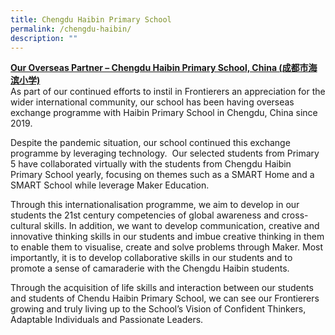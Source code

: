 ```yaml
---
title: Chengdu Haibin Primary School
permalink: /chengdu-haibin/
description: ""
---
```

<u>**Our Overseas Partner – Chengdu Haibin Primary School, China (成都市海滨小学)**</u><br>
As part of our continued efforts to instil in Frontierers an appreciation for the wider international community, our school has been having overseas exchange programme with Haibin Primary School in Chengdu, China since 2019.

Despite the pandemic situation, our school continued this exchange programme by leveraging technology.&nbsp; Our selected students from Primary 5 have collaborated virtually with the students from Chengdu Haibin Primary School yearly, focusing on themes such as a SMART Home and a SMART School while leverage Maker Education.&nbsp;

Through this internationalisation programme, we aim to develop in our students the 21st century competencies of global awareness and cross-cultural skills. In addition, we want to develop communication, creative and innovative thinking skills in our students and imbue creative thinking in them to enable them to visualise, create and solve problems through Maker. Most importantly, it is to develop collaborative skills in our students and to promote a sense of camaraderie with the Chengdu Haibin students.

Through the acquisition of life skills and interaction between our students and students of Chendu Haibin Primary School, we can see our Frontierers growing and truly living up to the School’s Vision of Confident Thinkers, Adaptable Individuals and Passionate Leaders.